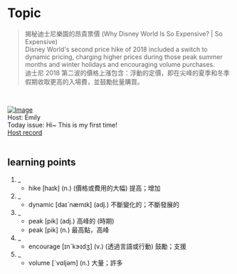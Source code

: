 # Topic

> 揭秘迪士尼樂園的昂貴票價 (Why Disney World Is So Expensive? | So Expensive) <br>
> Disney World's second price hike of 2018 included a switch to dynamic pricing, charging higher prices during those peak summer months and winter holidays and   encouraging volume purchases.  <br>
> 迪士尼 2018 第二波的價格上漲包含：浮動的定價，即在尖峰的夏季和冬季假期收取更高的入場費，並鼓勵批量購買。

 <br>

[![Image](https://cdn.voicetube.com/assets/thumbnails/kQMSUcvl06o.jpg)](https://www.youtube.com/embed/kQMSUcvl06o?rel=0&showinfo=0&cc_load_policy=0&controls=1&autoplay=1&iv_load_policy=3&playsinline=1&wmode=transparent&start=174&end=187&enablejsapi=1&origin=https://tw.voicetube.com&widgetid=1)<br>
Host: Emily
<br>Today issue: Hi~ This is my first time!
<br>
[Host record](https://cdn.voicetube.com/tmp/everyday_records/10207392500230687/2748.mp3)
<br><br>
## learning points
1. _
	* hike [haɪk] (n.) (價格或費用的大幅) 提高；增加
2. _
	* dynamic [daɪˋnæmɪk] (adj.) 不斷變化的；不斷發展的
3. _
	* peak [pik] (adj.) 高峰的 (時期)
	* peak [pik] (n.) 最高點，高峰
4. _
	* encourage [ɪnˋkɝɪdʒ] (v.) (透過言語或行動) 鼓勵；支援
5. _
	* volume [ˋvɑljəm] (n.) 大量；許多
